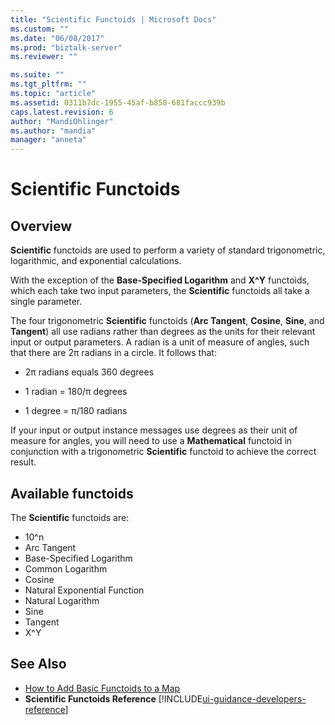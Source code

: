 ```yaml
---
title: "Scientific Functoids | Microsoft Docs"
ms.custom: ""
ms.date: "06/08/2017"
ms.prod: "biztalk-server"
ms.reviewer: ""

ms.suite: ""
ms.tgt_pltfrm: ""
ms.topic: "article"
ms.assetid: 0311b7dc-1955-45af-b858-681faccc939b
caps.latest.revision: 6
author: "MandiOhlinger"
ms.author: "mandia"
manager: "anneta"
---
```

# Scientific Functoids

## Overview
**Scientific** functoids are used to perform a variety of standard trigonometric, logarithmic, and exponential calculations.  
  
 With the exception of the **Base-Specified Logarithm** and **X^Y** functoids, which each take two input parameters, the **Scientific** functoids all take a single parameter.  
  
 The four trigonometric **Scientific** functoids (**Arc Tangent**, **Cosine**, **Sine**, and **Tangent**) all use radians rather than degrees as the units for their relevant input or output parameters. A radian is a unit of measure of angles, such that there are 2π radians in a circle. It follows that:  
  
-   2π radians equals 360 degrees  
  
-   1 radian = 180/π degrees  
  
-   1 degree = π/180 radians  
  
 If your input or output instance messages use degrees as their unit of measure for angles, you will need to use a **Mathematical** functoid in conjunction with a trigonometric **Scientific** functoid to achieve the correct result.  

## Available functoids  
 The **Scientific** functoids are: 

* 10^n
* Arc Tangent
* Base-Specified Logarithm
* Common Logarithm
* Cosine
* Natural Exponential Function
* Natural Logarithm
* Sine
* Tangent
* X^Y
  
## See Also  
-  [How to Add Basic Functoids to a Map](../core/how-to-add-basic-functoids-to-a-map.md)   
-  **Scientific Functoids Reference** [!INCLUDE[ui-guidance-developers-reference](../includes/ui-guidance-developers-reference.md)]